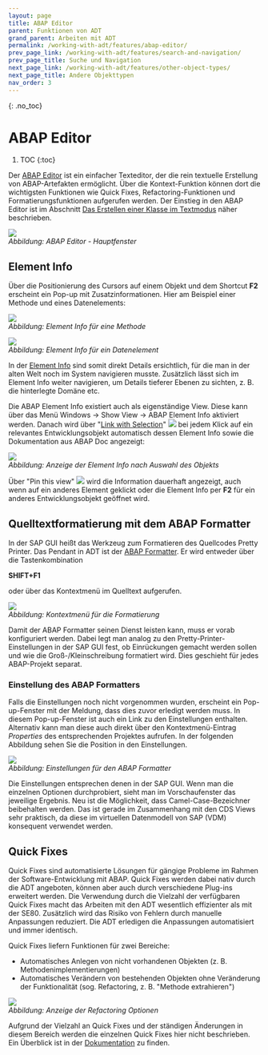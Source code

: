 ```yaml
---
layout: page
title: ABAP Editor
parent: Funktionen von ADT
grand_parent: Arbeiten mit ADT
permalink: /working-with-adt/features/abap-editor/
prev_page_link: /working-with-adt/features/search-and-navigation/
prev_page_title: Suche und Navigation
next_page_link: /working-with-adt/features/other-object-types/
next_page_title: Andere Objekttypen
nav_order: 3
---
```


{: .no_toc}
# ABAP Editor

1. TOC
{:toc}

Der [ABAP Editor](https://help.sap.com/docs/ABAP_PLATFORM_NEW/c238d694b825421f940829321ffa326a/79d78f0268484b59a1f6a0e7994316d3.html) ist ein einfacher Texteditor, der die rein textuelle Erstellung von ABAP-Artefakten ermöglicht. Über die Kontext-Funktion können dort die wichtigsten Funktionen wie Quick Fixes, Refactoring-Funktionen und Formatierungsfunktionen aufgerufen werden. Der Einstieg in den ABAP Editor ist im Abschnitt [Das Erstellen einer Klasse im Textmodus](#das-erstellen-einer-klasse-im-textmodus) näher beschrieben.

![](../../img/image45.png)  
<span class="img-caption" markdown=1>
*Abbildung: ABAP Editor - Hauptfenster*
</span>

## Element Info

Über die Positionierung des Cursors auf einem Objekt und dem Shortcut **F2** erscheint ein Pop-up mit Zusatzinformationen. Hier am Beispiel einer Methode und eines Datenelements:

![](../../img/image7.png)  
<span class="img-caption" markdown=1>
*Abbildung: Element Info für eine Methode*
</span>

![](../../img/image42.png)  
<span class="img-caption" markdown=1>
*Abbildung: Element Info für ein Datenelement*
</span>

In der [Element Info](https://help.sap.com/docs/ABAP_PLATFORM_NEW/c238d694b825421f940829321ffa326a/4ec724ce6e391014adc9fffe4e204223.html) sind somit direkt Details ersichtlich, für die man in der alten Welt noch im System navigieren musste. Zusätzlich lässt sich im Element Info weiter navigieren, um Details tieferer Ebenen zu sichten, z. B. die hinterlegte Domäne etc.

Die ABAP Element Info existiert auch als eigenständige View. Diese kann über das Menü Windows → Show View → ABAP Element Info aktiviert werden. Danach wird über "[Link with Selection](https://help.sap.com/docs/ABAP_PLATFORM_NEW/c238d694b825421f940829321ffa326a/4ec5bb496e391014adc9fffe4e204223.html)" ![](../../img/image23.png) bei jedem Klick auf ein relevantes Entwicklungsobjekt automatisch dessen Element Info sowie die Dokumentation aus ABAP Doc angezeigt:

![](../../img/image44.png)  
<span class="img-caption" markdown=1>
*Abbildung: Anzeige der Element Info nach Auswahl des Objekts*
</span>

Über "Pin this view" <span class="inline-img">![](../../img/image17.png)</span> wird die Information dauerhaft angezeigt, auch wenn auf ein anderes Element geklickt oder die Element Info per **F2** für ein anderes Entwicklungsobjekt geöffnet wird.

## Quelltextformatierung mit dem ABAP Formatter

In der SAP GUI heißt das Werkzeug zum Formatieren des Quellcodes Pretty Printer. Das Pendant in ADT ist der [ABAP Formatter](https://help.sap.com/docs/ABAP_PLATFORM_NEW/c238d694b825421f940829321ffa326a/4ec799106e391014adc9fffe4e204223.html). Er wird entweder über die Tastenkombination

**SHIFT+F1**

oder über das Kontextmenü im Quelltext aufgerufen.

![](../../img/image9.png)  
<span class="img-caption" markdown=1>
*Abbildung: Kontextmenü für die Formatierung*
</span>

Damit der ABAP Formatter seinen Dienst leisten kann, muss er vorab konfiguriert werden. Dabei legt man analog zu den Pretty-Printer-Einstellungen in der SAP GUI fest, ob Einrückungen gemacht werden sollen und wie die Groß-/Kleinschreibung formatiert wird. Dies geschieht für jedes ABAP-Projekt separat.

### Einstellung des ABAP Formatters

Falls die Einstellungen noch nicht vorgenommen wurden, erscheint ein Pop-up-Fenster mit der Meldung, dass dies zuvor erledigt werden muss. In diesem Pop-up-Fenster ist auch ein Link zu den Einstellungen enthalten. Alternativ kann man diese auch direkt über den Kontextmenü-Eintrag *Properties* des entsprechenden Projektes aufrufen. In der folgenden Abbildung sehen Sie die Position in den Einstellungen.

![](../../img/image11.png)  
<span class="img-caption" markdown=1>
*Abbildung: Einstellungen für den ABAP Formatter*
</span>

Die Einstellungen entsprechen denen in der SAP GUI. Wenn man die einzelnen Optionen durchprobiert, sieht man im Vorschaufenster das jeweilige Ergebnis. Neu ist die Möglichkeit, dass Camel-Case-Bezeichner beibehalten werden. Das ist gerade im Zusammenhang mit den CDS Views sehr praktisch, da diese im virtuellen Datenmodell von SAP (VDM) konsequent verwendet werden.

## Quick Fixes

Quick Fixes sind automatisierte Lösungen für gängige Probleme im Rahmen der Software-Entwicklung mit ABAP. Quick Fixes werden dabei nativ durch die ADT angeboten, können aber auch durch verschiedene Plug-ins erweitert werden. Die Verwendung durch die Vielzahl der verfügbaren Quick Fixes macht das Arbeiten mit den ADT wesentlich effizienter als mit der SE80. Zusätzlich wird das Risiko von Fehlern durch manuelle Anpassungen reduziert. Die ADT erledigen die Anpassungen automatisiert und immer identisch.

Quick Fixes liefern Funktionen für zwei Bereiche:

- Automatisches Anlegen von nicht vorhandenen Objekten (z. B. Methodenimplementierungen)
- Automatisches Verändern von bestehenden Objekten ohne Veränderung der Funktionalität (sog. Refactoring, z. B. "Methode extrahieren")

![](../../img/image18.png)  
<span class="img-caption" markdown=1>
*Abbildung: Anzeige der Refactoring Optionen*
</span>

Aufgrund der Vielzahl an Quick Fixes und der ständigen Änderungen in diesem Bereich werden die einzelnen Quick Fixes hier nicht beschrieben. Ein Überblick ist in der [Dokumentation](https://help.sap.com/docs/ABAP_PLATFORM_NEW/c238d694b825421f940829321ffa326a/ce178e5425364f51994f2c7f634cb56c.html) zu finden.